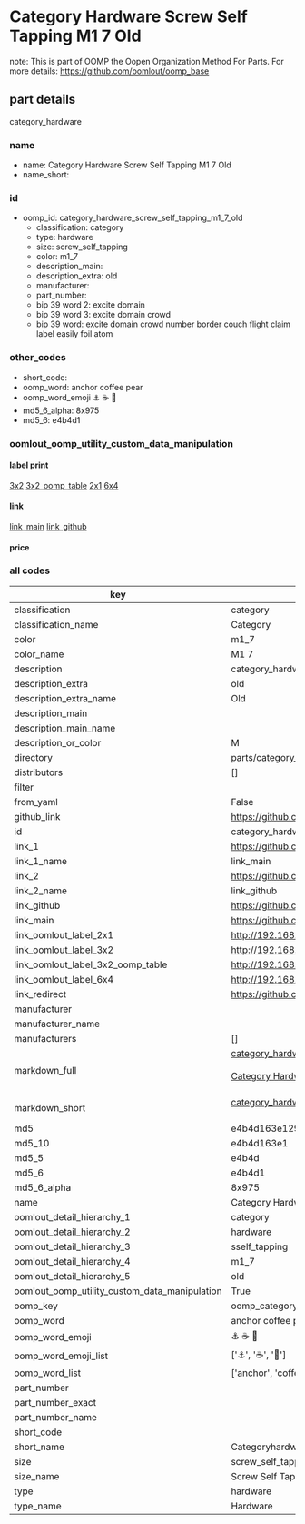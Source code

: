 # Category Hardware Screw Self Tapping M1 7 Old  

note: This is part of OOMP the Oopen Organization Method For Parts. For more details: https://github.com/oomlout/oomp_base

##  part details
  



category_hardware



### name
* name: Category Hardware Screw Self Tapping M1 7 Old
* name_short: 
### id
* oomp_id: category_hardware_screw_self_tapping_m1_7_old
  * classification: category
  * type: hardware
  * size: screw_self_tapping
  * color: m1_7
  * description_main: 
  * description_extra: old
  * manufacturer: 
  * part_number: 
  * bip 39 word 2: excite domain
  * bip 39 word 3: excite domain crowd
  * bip 39 word: excite domain crowd number border couch flight claim label easily foil atom

### other_codes
* short_code: 
* oomp_word: anchor coffee pear
* oomp_word_emoji :anchor: :coffee: :pear:
* md5_6_alpha: 8x975
* md5_6: e4b4d1






### oomlout_oomp_utility_custom_data_manipulation
#### label print
[3x2](http://192.168.1.245:1112/?label=oomp%208x975)
[3x2_oomp_table](http://192.168.1.108:1112/?label=oomp%208x975)
[2x1](http://192.168.1.242:1112/?label=oomp%208x975)
[6x4](http://192.168.1.55:1112/?label=oomp%208x975)    

#### link

[link_main](https://github.com/oomlout/oomlout_oomp_version_1_messy/tree/main/parts/category_hardware_screw_self_tapping_m1_7_old) [link_github](https://github.com/oomlout/oomlout_oomp_version_1_messy/tree/main/parts/category_hardware_screw_self_tapping_m1_7_old)                             

#### price







### all codes 
| key | value |  
| --- | --- |  
| classification | category |  
| classification_name | Category |  
| color | m1_7 |  
| color_name | M1 7 |  
| description | category_hardware |  
| description_extra | old |  
| description_extra_name | Old |  
| description_main |  |  
| description_main_name |  |  
| description_or_color | M  |  
| directory | parts/category_hardware_screw_self_tapping_m1_7_old |  
| distributors | [] |  
| filter |  |  
| from_yaml | False |  
| github_link | https://github.com/oomlout/oomlout_oomp_part_src/tree/main/parts/category_hardware_screw_self_tapping_m1_7_old |  
| id | category_hardware_screw_self_tapping_m1_7_old |  
| link_1 | https://github.com/oomlout/oomlout_oomp_version_1_messy/tree/main/parts/category_hardware_screw_self_tapping_m1_7_old |  
| link_1_name | link_main |  
| link_2 | https://github.com/oomlout/oomlout_oomp_version_1_messy/tree/main/parts/category_hardware_screw_self_tapping_m1_7_old |  
| link_2_name | link_github |  
| link_github | https://github.com/oomlout/oomlout_oomp_version_1_messy/tree/main/parts/category_hardware_screw_self_tapping_m1_7_old |  
| link_main | https://github.com/oomlout/oomlout_oomp_version_1_messy/tree/main/parts/category_hardware_screw_self_tapping_m1_7_old |  
| link_oomlout_label_2x1 | http://192.168.1.242:1112/?label=oomp%208x975 |  
| link_oomlout_label_3x2 | http://192.168.1.245:1112/?label=oomp%208x975 |  
| link_oomlout_label_3x2_oomp_table | http://192.168.1.108:1112/?label=oomp%208x975 |  
| link_oomlout_label_6x4 | http://192.168.1.55:1112/?label=oomp%208x975 |  
| link_redirect | https://github.com/oomlout/oomlout_oomp_version_1_messy/tree/main/parts/category_hardware_screw_self_tapping_m1_7_old |  
| manufacturer |  |  
| manufacturer_name |  |  
| manufacturers | [] |  
| markdown_full | [category_hardware_screw_self_tapping_m1_7_old](none)<br>[](none)<br>[Category Hardware Screw Self Tapping M1 7 Old](none)<br><br> |  
| markdown_short | [category_hardware_screw_self_tapping_m1_7_old](none)<br><br> |  
| md5 | e4b4d163e129ab1cc38ce97668903a76 |  
| md5_10 | e4b4d163e1 |  
| md5_5 | e4b4d |  
| md5_6 | e4b4d1 |  
| md5_6_alpha | 8x975 |  
| name | Category Hardware Screw Self Tapping M1 7 Old |  
| oomlout_detail_hierarchy_1 | category |  
| oomlout_detail_hierarchy_2 | hardware |  
| oomlout_detail_hierarchy_3 | sself_tapping |  
| oomlout_detail_hierarchy_4 | m1_7 |  
| oomlout_detail_hierarchy_5 | old |  
| oomlout_oomp_utility_custom_data_manipulation | True |  
| oomp_key | oomp_category_hardware_screw_self_tapping_m1_7_old |  
| oomp_word | anchor coffee pear |  
| oomp_word_emoji | :anchor: :coffee: :pear: |  
| oomp_word_emoji_list | [':anchor:', ':coffee:', ':pear:'] |  
| oomp_word_list | ['anchor', 'coffee', 'pear'] |  
| part_number |  |  
| part_number_exact |  |  
| part_number_name |  |  
| short_code |  |  
| short_name | Categoryhardware |  
| size | screw_self_tapping |  
| size_name | Screw Self Tapping |  
| type | hardware |  
| type_name | Hardware |  
